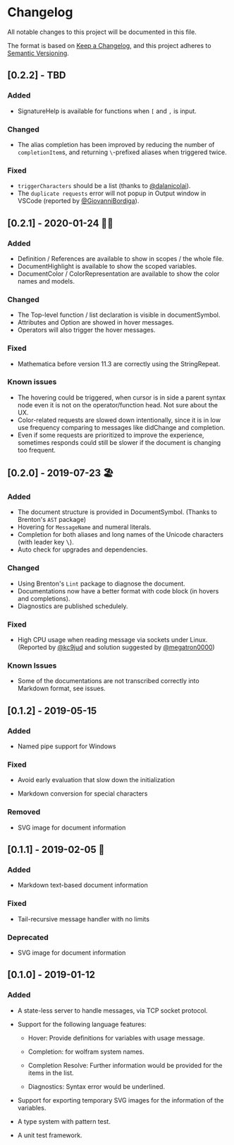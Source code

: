 # Changelog
All notable changes to this project will be documented in this file.

The format is based on [Keep a Changelog](https://keepachangelog.com/en/1.0.0/),
and this project adheres to [Semantic Versioning](https://semver.org/spec/v2.0.0.html).

## [0.2.2] - TBD

### Added

- SignatureHelp is available for functions when `[` and `,` is input.

### Changed

- The alias completion has been improved by reducing the number of
`completionItem`s, and returning `\`-prefixed aliases when triggered twice.

### Fixed

- `triggerCharacters` should be a list (thanks to
[@dalanicolai](https://github.com/dalanicolai)).
- The `duplicate requests`
error will not popup in Output window in VSCode (reported by
[@GiovanniBordiga](https://github.com/GiovanniBordiga)).

## [0.2.1] - 2020-01-24 🏮🐀

### Added

- Definition / References are available to show in scopes / the whole file.
- DocumentHighlight is available to show the scoped variables.
- DocumentColor / ColorRepresentation are available to show the color names and models.

### Changed

- The Top-level function / list declaration is visible in documentSymbol.
- Attributes and Option are showed in hover messages.
- Operators will also trigger the hover messages.

### Fixed

- Mathematica before version 11.3 are correctly using the StringRepeat.

### Known issues

- The hovering could be triggered, when cursor is in side a parent syntax
  node even it is not on the operator/function head. Not sure about the UX.
- Color-related requests are slowed down intentionally, since it is in low
  use frequency comparing to messages like didChange and completion.
- Even if some requests are prioritized to improve the experience, sometimes
  responds could still be slower if the document is changing too frequent.

## [0.2.0] - 2019-07-23 🏖️

### Added

- The document structure is provided in DocumentSymbol. (Thanks to Brenton's `AST` package)
- Hovering for `MessageName` and numeral literals.
- Completion for both aliases and long names of the Unicode characters (with leader key <kbd>\\</kbd>).
- Auto check for upgrades and dependencies.

### Changed

- Using Brenton's `Lint` package to diagnose the document.
- Documentations now have a better format with code block (in hovers and completions).
- Diagnostics are published schedulely.

### Fixed

- High CPU usage when reading message via sockets under Linux.  
  (Reported by [@kc9jud](https://github.com/kc9jud) and solution suggested by
  [@megatron0000](https://github.com/megatron0000))

### Known Issues

- Some of the documentations are not transcribed correctly into Markdown format, see issues.

## [0.1.2] - 2019-05-15

### Added

- Named pipe support for Windows

### Fixed

- Avoid early evaluation that slow down the initialization

- Markdown conversion for special characters

### Removed

- SVG image for document information

## [0.1.1] - 2019-02-05 🧧

### Added

- Markdown text-based document information

### Fixed

- Tail-recursive message handler with no limits

### Deprecated

- SVG image for document information

## [0.1.0] - 2019-01-12

### Added

- A state-less server to handle messages, via TCP socket protocol.

- Support for the following language features:

  - Hover: Provide definitions for variables with usage message.

  - Completion: for wolfram system names.

  - Completion Resolve: Further information would be provided for the items in
    the list.

  - Diagnostics: Syntax error would be underlined.

- Support for exporting temporary SVG images for the information of the variables.

- A type system with pattern test.

- A unit test framework.
